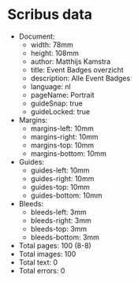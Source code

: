 # Scribus data

- Document:
	- width: 78mm
	- height: 108mm
	- author: Matthijs Kamstra
	- title: Event Badges overzicht
	- description: Alle Event Badges
	- language: nl
	- pageName: Portrait
	- guideSnap: true
	- guideLocked: true
- Margins:
	- margins-left: 10mm
	- margins-right: 10mm
	- margins-top: 10mm
	- margins-bottom: 10mm
- Guides:
	- guides-left: 10mm
	- guides-right: 10mm
	- guides-top: 10mm
	- guides-bottom: 10mm
- Bleeds:
	- bleeds-left: 3mm
	- bleeds-right: 3mm
	- bleeds-top: 3mm
	- bleeds-bottom: 3mm
- Total pages: 100 (8-8)
- Total images: 100
- Total text: 0
- Total errors: 0

